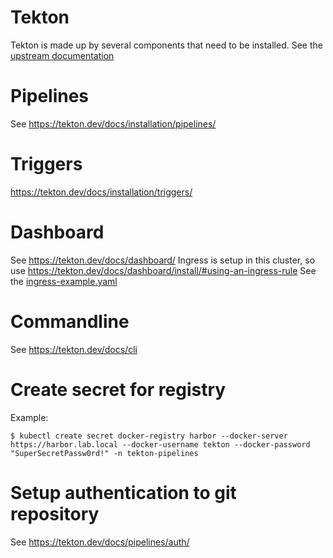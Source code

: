 # Tekton
Tekton is made up by several components that need to be installed.
See the [upstream documentation](https://tekton.dev/docs/installation)

# Pipelines
See https://tekton.dev/docs/installation/pipelines/

# Triggers
https://tekton.dev/docs/installation/triggers/

# Dashboard
See https://tekton.dev/docs/dashboard/
Ingress is setup in this cluster, so use https://tekton.dev/docs/dashboard/install/#using-an-ingress-rule
See the [ingress-example.yaml](ingress-example.yaml)

# Commandline
See https://tekton.dev/docs/cli

# Create secret for registry
Example:

```
$ kubectl create secret docker-registry harbor --docker-server https://harbor.lab.local --docker-username tekton --docker-password "SuperSecretPassw0rd!" -n tekton-pipelines
```

# Setup authentication to git repository
See https://tekton.dev/docs/pipelines/auth/
